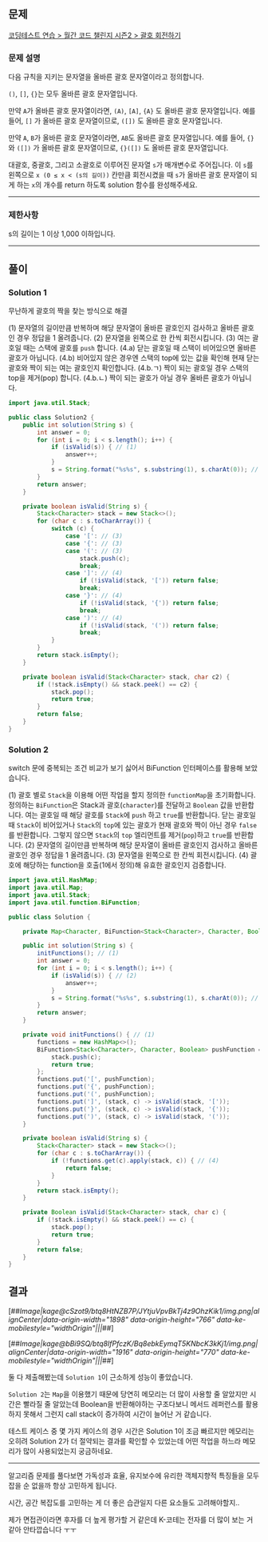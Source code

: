 ## 문제

[코딩테스트 연습 > 월간 코드 챌린지 시즌2 > 괄호 회전하기](https://programmers.co.kr/learn/courses/30/lessons/76502)

### 문제 설명

다음 규칙을 지키는 문자열을 올바른 괄호 문자열이라고 정의합니다.

`()`, `[]`, `{}`는 모두 올바른 괄호 문자열입니다.

만약 `A`가 올바른 괄호 문자열이라면, `(A)`, `[A]`, `{A}` 도 올바른 괄호 문자열입니다. 예를 들어, `[]` 가 올바른 괄호 문자열이므로, `([])` 도 올바른 괄호 문자열입니다.

만약 `A`, `B`가 올바른 괄호 문자열이라면, `AB`도 올바른 괄호 문자열입니다. 예를 들어, `{}` 와 `([])` 가 올바른 괄호 문자열이므로, `{}([])` 도 올바른 괄호 문자열입니다.

대괄호, 중괄호, 그리고 소괄호로 이루어진 문자열 `s`가 매개변수로 주어집니다. 이 `s`를 왼쪽으로 `x (0 ≤ x < (s의 길이))` 칸만큼 회전시켰을 때 `s`가 올바른 괄호 문자열이 되게 하는 `x`의
개수를 return 하도록 solution 함수를 완성해주세요.

---

### 제한사항

s의 길이는 1 이상 1,000 이하입니다.

---

## 풀이

### Solution 1

무난하게 괄호의 짝을 찾는 방식으로 해결

(1) 문자열의 길이만큼 반복하며 해당 문자열이 올바른 괄호인지 검사하고 올바른 괄호인 경우 정답을 1 올려줍니다.
(2) 문자열을 왼쪽으로 한 칸씩 회전시킵니다.
(3) 여는 괄호일 때는 스택에 괄호를 `push` 합니다.
(4.a) 닫는 괄호일 때 스택이 비어있으면 올바른 괄호가 아닙니다.
(4.b) 비어있지 않은 경우엔 스택의 top에 있는 값을 확인해 현재 닫는 괄호와 짝이 되는 여는 괄호인지 확인합니다.
(4.b.ㄱ) 짝이 되는 괄호일 경우 스택의 top을 제거(pop) 합니다.
(4.b.ㄴ) 짝이 되는 괄호가 아닐 경우 올바른 괄호가 아닙니다.

```java
import java.util.Stack;

public class Solution2 {
    public int solution(String s) {
        int answer = 0;
        for (int i = 0; i < s.length(); i++) {
            if (isValid(s)) { // (1)
                answer++;
            }
            s = String.format("%s%s", s.substring(1), s.charAt(0)); // (2)
        }
        return answer;
    }

    private boolean isValid(String s) {
        Stack<Character> stack = new Stack<>();
        for (char c : s.toCharArray()) {
            switch (c) {
                case '[': // (3)
                case '{': // (3)
                case '(': // (3)
                    stack.push(c);
                    break;
                case ']': // (4)
                    if (!isValid(stack, '[')) return false;
                    break;
                case '}': // (4)
                    if (!isValid(stack, '{')) return false;
                    break;
                case ')': // (4)
                    if (!isValid(stack, '(')) return false;
                    break;
            }
        }
        return stack.isEmpty();
    }

    private boolean isValid(Stack<Character> stack, char c2) {
        if (!stack.isEmpty() && stack.peek() == c2) {
            stack.pop();
            return true;
        }
        return false;
    }
}
```

### Solution 2

switch 문에 중복되는 조건 비교가 보기 싫어서 BiFunction 인터페이스를 활용해 보았습니다.

(1) 괄호 별로 `Stack`을 이용해 어떤 작업을 할지 정의한 `functionMap`을 초기화합니다.
    정의하는 `BiFunction`은 Stack과 괄호(`character`)를 전달하고 `Boolean` 값을 반환합니다.
    여는 괄호일 때 해당 괄호를 `Stack`에 `push` 하고 `true`를 반환합니다.
    닫는 괄호일 때 `Stack`이 비어있거나 `Stack`의 `top`에 있는 괄호가 현재 괄호와 짝이 아닌 경우 `false`를 반환합니다.
    그렇지 않으면 `Stack`의 `top` 엘리먼트를 제거(`pop`)하고 `true`를 반환합니다.
(2) 문자열의 길이만큼 반복하며 해당 문자열이 올바른 괄호인지 검사하고 올바른 괄호인 경우 정답을 1 올려줍니다.
(3) 문자열을 왼쪽으로 한 칸씩 회전시킵니다.
(4) 괄호에 해당하는 function을 호출(1에서 정의)해 유효한 괄호인지 검증합니다.

```java
import java.util.HashMap;
import java.util.Map;
import java.util.Stack;
import java.util.function.BiFunction;

public class Solution {

    private Map<Character, BiFunction<Stack<Character>, Character, Boolean>> functions;

    public int solution(String s) {
        initFunctions(); // (1)
        int answer = 0;
        for (int i = 0; i < s.length(); i++) {
            if (isValid(s)) { // (2)
                answer++;
            }
            s = String.format("%s%s", s.substring(1), s.charAt(0)); // (3)
        }
        return answer;
    }

    private void initFunctions() { // (1)
        functions = new HashMap<>();
        BiFunction<Stack<Character>, Character, Boolean> pushFunction = (stack, c) -> {
            stack.push(c);
            return true;
        };
        functions.put('[', pushFunction);
        functions.put('{', pushFunction);
        functions.put('(', pushFunction);
        functions.put(']', (stack, c) -> isValid(stack, '['));
        functions.put('}', (stack, c) -> isValid(stack, '{'));
        functions.put(')', (stack, c) -> isValid(stack, '('));
    }

    private boolean isValid(String s) {
        Stack<Character> stack = new Stack<>();
        for (char c : s.toCharArray()) {
            if (!functions.get(c).apply(stack, c)) { // (4)
                return false;
            }
        }
        return stack.isEmpty();
    }

    private Boolean isValid(Stack<Character> stack, char c) {
        if (!stack.isEmpty() && stack.peek() == c) {
            stack.pop();
            return true;
        }
        return false;
    }
}
```


## 결과

[##_Image|kage@cSzot9/btq8HtNZB7P/JYtjuVpvBkTj4z9OhzKik1/img.png|alignCenter|data-origin-width="1898" data-origin-height="766" data-ke-mobilestyle="widthOrigin"|||_##]

[##_Image|kage@bBi9SQ/btq8IfPfczK/Bq8ebkEymqT5KNbcK3kKj1/img.png|alignCenter|data-origin-width="1916" data-origin-height="770" data-ke-mobilestyle="widthOrigin"|||_##]

둘 다 제출해봤는데 `Solution 1`이 근소하게 성능이 좋았습니다.

`Solution 2`는 `Map`을 이용했기 때문에 당연히 메모리는 더 많이 사용할 줄 알았지만 시간은 빨라질 줄 알았는데 Boolean을 반환해야하는 구조다보니 메서드 레퍼런스를 활용하지 못해서 그런지 call stack이 증가하여 시간이 늘어난 거 같습니다.

테스트 케이스 중 몇 가지 케이스의 경우 시간은 Solution 1이 조금 빠르지만 메모리는 오히려 Solution 2가 더 절약되는 결과를 확인할 수 있었는데 어떤 작업을 하느라 메모리가 많이 사용되었는지 궁금하네요.

---

알고리즘 문제를 풀다보면 가독성과 효율, 유지보수에 유리한 객체지향적 특징들을 모두 잡을 순 없을까 항상 고민하게 됩니다.

시간, 공간 복잡도를 고민하는 게 더 좋은 습관일지 다른 요소들도 고려해야할지..

제가 면접관이라면 후자를 더 높게 평가할 거 같은데 K-코테는 전자를 더 많이 보는 거 같아 안타깝습니다 ㅜㅜ